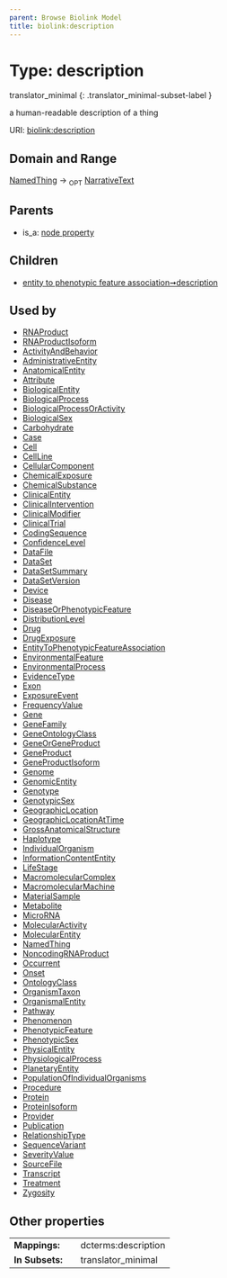 ```yaml
---
parent: Browse Biolink Model
title: biolink:description
---
```


# Type: description

translator_minimal
{: .translator_minimal-subset-label }


a human-readable description of a thing

URI: [biolink:description](https://w3id.org/biolink/vocab/description)

## Domain and Range

[NamedThing](NamedThing.md) ->  <sub>OPT</sub> [NarrativeText](types/NarrativeText.md)

## Parents

 *  is_a: [node property](node_property.md)

## Children

 *  [entity to phenotypic feature association➞description](entity_to_phenotypic_feature_association_description.md)

## Used by

 * [RNAProduct](RNAProduct.md)
 * [RNAProductIsoform](RNAProductIsoform.md)
 * [ActivityAndBehavior](ActivityAndBehavior.md)
 * [AdministrativeEntity](AdministrativeEntity.md)
 * [AnatomicalEntity](AnatomicalEntity.md)
 * [Attribute](Attribute.md)
 * [BiologicalEntity](BiologicalEntity.md)
 * [BiologicalProcess](BiologicalProcess.md)
 * [BiologicalProcessOrActivity](BiologicalProcessOrActivity.md)
 * [BiologicalSex](BiologicalSex.md)
 * [Carbohydrate](Carbohydrate.md)
 * [Case](Case.md)
 * [Cell](Cell.md)
 * [CellLine](CellLine.md)
 * [CellularComponent](CellularComponent.md)
 * [ChemicalExposure](ChemicalExposure.md)
 * [ChemicalSubstance](ChemicalSubstance.md)
 * [ClinicalEntity](ClinicalEntity.md)
 * [ClinicalIntervention](ClinicalIntervention.md)
 * [ClinicalModifier](ClinicalModifier.md)
 * [ClinicalTrial](ClinicalTrial.md)
 * [CodingSequence](CodingSequence.md)
 * [ConfidenceLevel](ConfidenceLevel.md)
 * [DataFile](DataFile.md)
 * [DataSet](DataSet.md)
 * [DataSetSummary](DataSetSummary.md)
 * [DataSetVersion](DataSetVersion.md)
 * [Device](Device.md)
 * [Disease](Disease.md)
 * [DiseaseOrPhenotypicFeature](DiseaseOrPhenotypicFeature.md)
 * [DistributionLevel](DistributionLevel.md)
 * [Drug](Drug.md)
 * [DrugExposure](DrugExposure.md)
 * [EntityToPhenotypicFeatureAssociation](EntityToPhenotypicFeatureAssociation.md)
 * [EnvironmentalFeature](EnvironmentalFeature.md)
 * [EnvironmentalProcess](EnvironmentalProcess.md)
 * [EvidenceType](EvidenceType.md)
 * [Exon](Exon.md)
 * [ExposureEvent](ExposureEvent.md)
 * [FrequencyValue](FrequencyValue.md)
 * [Gene](Gene.md)
 * [GeneFamily](GeneFamily.md)
 * [GeneOntologyClass](GeneOntologyClass.md)
 * [GeneOrGeneProduct](GeneOrGeneProduct.md)
 * [GeneProduct](GeneProduct.md)
 * [GeneProductIsoform](GeneProductIsoform.md)
 * [Genome](Genome.md)
 * [GenomicEntity](GenomicEntity.md)
 * [Genotype](Genotype.md)
 * [GenotypicSex](GenotypicSex.md)
 * [GeographicLocation](GeographicLocation.md)
 * [GeographicLocationAtTime](GeographicLocationAtTime.md)
 * [GrossAnatomicalStructure](GrossAnatomicalStructure.md)
 * [Haplotype](Haplotype.md)
 * [IndividualOrganism](IndividualOrganism.md)
 * [InformationContentEntity](InformationContentEntity.md)
 * [LifeStage](LifeStage.md)
 * [MacromolecularComplex](MacromolecularComplex.md)
 * [MacromolecularMachine](MacromolecularMachine.md)
 * [MaterialSample](MaterialSample.md)
 * [Metabolite](Metabolite.md)
 * [MicroRNA](MicroRNA.md)
 * [MolecularActivity](MolecularActivity.md)
 * [MolecularEntity](MolecularEntity.md)
 * [NamedThing](NamedThing.md)
 * [NoncodingRNAProduct](NoncodingRNAProduct.md)
 * [Occurrent](Occurrent.md)
 * [Onset](Onset.md)
 * [OntologyClass](OntologyClass.md)
 * [OrganismTaxon](OrganismTaxon.md)
 * [OrganismalEntity](OrganismalEntity.md)
 * [Pathway](Pathway.md)
 * [Phenomenon](Phenomenon.md)
 * [PhenotypicFeature](PhenotypicFeature.md)
 * [PhenotypicSex](PhenotypicSex.md)
 * [PhysicalEntity](PhysicalEntity.md)
 * [PhysiologicalProcess](PhysiologicalProcess.md)
 * [PlanetaryEntity](PlanetaryEntity.md)
 * [PopulationOfIndividualOrganisms](PopulationOfIndividualOrganisms.md)
 * [Procedure](Procedure.md)
 * [Protein](Protein.md)
 * [ProteinIsoform](ProteinIsoform.md)
 * [Provider](Provider.md)
 * [Publication](Publication.md)
 * [RelationshipType](RelationshipType.md)
 * [SequenceVariant](SequenceVariant.md)
 * [SeverityValue](SeverityValue.md)
 * [SourceFile](SourceFile.md)
 * [Transcript](Transcript.md)
 * [Treatment](Treatment.md)
 * [Zygosity](Zygosity.md)

## Other properties

|  |  |  |
| --- | --- | --- |
| **Mappings:** | | dcterms:description |
| **In Subsets:** | | translator_minimal |

